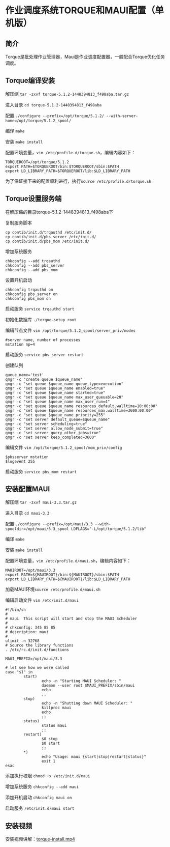 # 作业调度系统TORQUE和MAUI配置（单机版）

## 简介
Torque是批处理作业管理器，Maui是作业调度配置器，一般配合Torque优化任务调度。

## Torque编译安装
解压缩  `tar -zxvf torque-5.1.2-1448394813_f498aba.tar.gz`

进入目录 `cd torque-5.1.2-1448394813_f498aba`

配置 `./configure --prefix=/opt/torque/5.1.2/ --with-server-home=/opt/torque/5.1.2_spool/`

编译 `make`

安装 `make install`

配置环境变量，`vim /etc/profile.d/torque.sh`，编辑内容如下：
```
TORQUEROOT=/opt/torque/5.1.2
export PATH=$TORQUEROOT/bin:$TORQUEROOT/sbin:$PATH
export LD_LIBRARY_PATH=$TORQUEROOT/lib:$LD_LIBRARY_PATH
```
为了保证接下来的配置顺利进行，执行`source /etc/profile.d/torque.sh`


## Torque设置服务端
在解压缩的目录torque-5.1.2-1448394813_f498aba下

复制服务脚本
```
cp contib/init.d/trqauthd /etc/init.d/
cp contib/init.d/pbs_server /etc/init.d/
cp contib/init.d/pbs_mom /etc/init.d/

```
增加系统服务
```
chkconfig --add trqauthd
chkconfig --add pbs_server
chkconfig --add pbs_mom
```
设置开机启动
```
chkconfig trqauthd on
chkconfig pbs_server on
chkconfig pbs_mom on

```
启动服务 `service trqauthd start`

初始化数据库 `./torque.setup root`

编辑节点文件 `vim /opt/torque/5.1.2_spool/server_priv/nodes`
```
#server name, number of processes
mstation np=4	

```
启动服务 `service pbs_server restart`

创建队列
```
queue_name='test'
qmgr -c "create queue $queue_name"
qmgr -c "set queue $queue_name queue_type=execution"
qmgr -c "set queue $queue_name enabled=true"
qmgr -c "set queue $queue_name started=true"
qmgr -c "set queue $queue_name max_user_queuable=20"
qmgr -c "set queue $queue_name max_user_run=4"
qmgr -c "set queue $queue_name resources_default.walltime=10:00:00"
qmgr -c "set queue $queue_name resources_max.walltime=3600:00:00"
qmgr -c "set queue $queue_name priority=255"
qmgr -c "set server default_queue=$queue_name"
qmgr -c "set server scheduling=true"
qmgr -c "set server allow_node_submit=true"
qmgr -c "set server query_other_jobs=true"
qmgr -c "set server keep_completed=3600"	

```
编辑文件 `vim /opt/torque/5.1.2_spool/mom_priv/config`
```
$pbsserver mstation
$logevent 255	

```
启动服务 `service pbs_mom restart`

## 安装配置MAUI
解压缩 `tar -zxvf maui-3.3.tar.gz`

进入目录 `cd maui-3.3`

配置 `./configure --prefix=/opt/maui/3.3 --with-spooldir=/opt/maui/3.3_spool LDFLAGS="-L/opt/torque/5.1.2/lib"`

编译 `make`

安装 `make install`

配置环境变量，`vim /etc/profile.d/maui.sh`，编辑内容如下：
```
MAUIROOT=/opt/maui/3.3
export PATH=${MAUIROOT}/bin:${MAUIROOT}/sbin:$PATH
export LD_LIBRARY_PATH=${MAUIROOT}/lib:$LD_LIBRARY_PATH

```
加载MAUI环境`source /etc/profile.d/maui.sh`

编辑启动文件 `vim /etc/init.d/maui`
```
#!/bin/sh
#
# maui  This script will start and stop the MAUI Scheduler
#
# chkconfig: 345 85 85
# description: maui
#
ulimit -n 32768
# Source the library functions
. /etc/rc.d/init.d/functions

MAUI_PREFIX=/opt/maui/3.3

# let see how we were called
case "$1" in
        start)
                echo -n "Starting MAUI Scheduler: "
                daemon --user root $MAUI_PREFIX/sbin/maui
                echo
                ;;
        stop)
                echo -n "Shutting down MAUI Scheduler: "
                killproc maui
                echo
                ;;
        status)
                status maui
                ;;
        restart)
                $0 stop
                $0 start
                ;;
        *)
                echo "Usage: maui {start|stop|restart|status}"
                exit 1
esac	

```
添加执行权限 `chmod +x /etc/init.d/maui`

增加系统服务 `chkconfig --add maui`

添加开机启动 `chkconfig maui on`

启动服务 `/etc/init.d/maui start`
## 安装视频
安装视频讲解：[torque-install.mp4](https://pan.baidu.com/s/12P3C2Q1TZncPERFsH8THLg#list/path=%2F)
